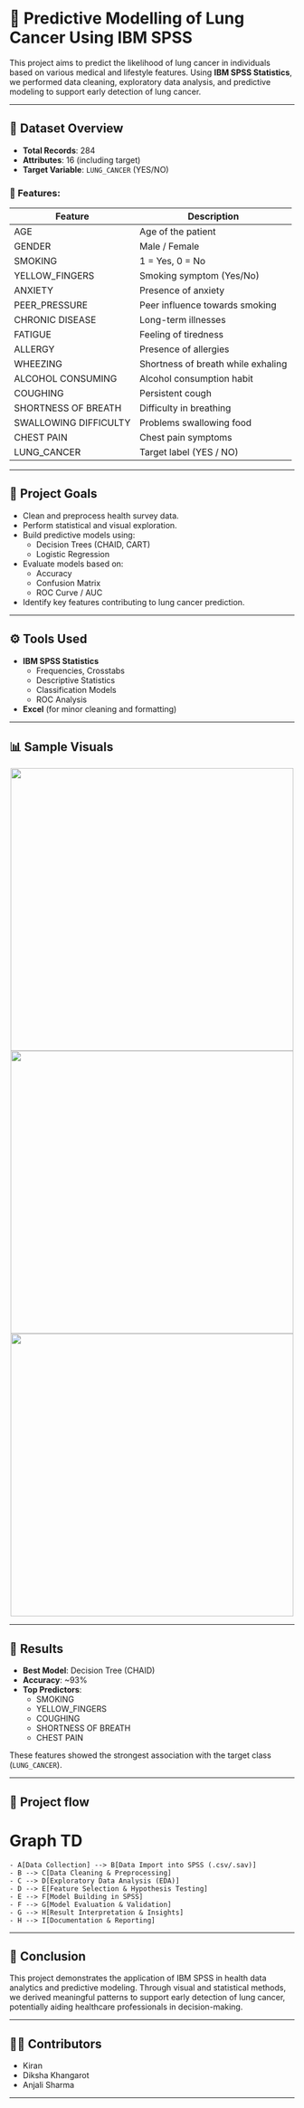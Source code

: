 # 🧠 Predictive Modelling of Lung Cancer Using IBM SPSS

This project aims to predict the likelihood of lung cancer in individuals based on various medical and lifestyle features. Using **IBM SPSS Statistics**, we performed data cleaning, exploratory data analysis, and predictive modeling to support early detection of lung cancer.

---

## 📁 Dataset Overview

- **Total Records**: 284  
- **Attributes**: 16 (including target)
- **Target Variable**: `LUNG_CANCER` (YES/NO)

### 🔶 Features:

| Feature               | Description                           |
|-----------------------|---------------------------------------|
| AGE                   | Age of the patient                    |
| GENDER                | Male / Female                         |
| SMOKING               | 1 = Yes, 0 = No                       |
| YELLOW_FINGERS        | Smoking symptom (Yes/No)              |
| ANXIETY               | Presence of anxiety                   |
| PEER_PRESSURE         | Peer influence towards smoking        |
| CHRONIC DISEASE       | Long-term illnesses                   |
| FATIGUE               | Feeling of tiredness                  |
| ALLERGY               | Presence of allergies                 |
| WHEEZING              | Shortness of breath while exhaling    |
| ALCOHOL CONSUMING     | Alcohol consumption habit             |
| COUGHING              | Persistent cough                      |
| SHORTNESS OF BREATH   | Difficulty in breathing               |
| SWALLOWING DIFFICULTY | Problems swallowing food              |
| CHEST PAIN            | Chest pain symptoms                   |
| LUNG_CANCER           | Target label (YES / NO)               |

---

## 🎯 Project Goals

- Clean and preprocess health survey data.
- Perform statistical and visual exploration.
- Build predictive models using:
  - Decision Trees (CHAID, CART)
  - Logistic Regression
- Evaluate models based on:
  - Accuracy
  - Confusion Matrix
  - ROC Curve / AUC
- Identify key features contributing to lung cancer prediction.

---

## ⚙️ Tools Used

- **IBM SPSS Statistics**
  - Frequencies, Crosstabs
  - Descriptive Statistics
  - Classification Models
  - ROC Analysis
- **Excel** (for minor cleaning and formatting)

---

## 📊 Sample Visuals

<p align="center">
  <img src="screenshots/correlation_matrix.png" width="500"/>
  <img src="screenshots/decision_tree.png" width="500"/>
  <img src="screenshots/roc_curve.png" width="500"/>
</p>

---

## 📝 Results

- **Best Model**: Decision Tree (CHAID)
- **Accuracy**: ~93%
- **Top Predictors**:
  - SMOKING
  - YELLOW_FINGERS
  - COUGHING
  - SHORTNESS OF BREATH
  - CHEST PAIN

These features showed the strongest association with the target class (`LUNG_CANCER`).

---
## 📝 Project flow

 # Graph TD
    - A[Data Collection] --> B[Data Import into SPSS (.csv/.sav)]
    - B --> C[Data Cleaning & Preprocessing]
    - C --> D[Exploratory Data Analysis (EDA)]
    - D --> E[Feature Selection & Hypothesis Testing]
    - E --> F[Model Building in SPSS]
    - F --> G[Model Evaluation & Validation]
    - G --> H[Result Interpretation & Insights]
    - H --> I[Documentation & Reporting]
    
---

## 📌 Conclusion

This project demonstrates the application of IBM SPSS in health data analytics and predictive modeling. Through visual and statistical methods, we derived meaningful patterns to support early detection of lung cancer, potentially aiding healthcare professionals in decision-making.

---


## 🙋‍♀️ Contributors

- Kiran   
- Diksha Khangarot
- Anjali Sharma

---

